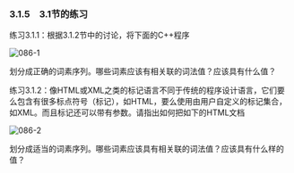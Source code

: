 ### 3.1.5　3.1节的练习

练习3.1.1：根据3.1.2节中的讨论，将下面的C++程序

![086-1](../Images/image04050.jpeg)

划分成正确的词素序列。哪些词素应该有相关联的词法值？应该具有什么值？

练习3.1.2：像HTML或XML之类的标记语言不同于传统的程序设计语言，它们要么包含有很多标点符号（标记），如HTML，要么使用由用户自定义的标记集合，如XML。而且标记还可以带有参数。请指出如何把如下的HTML文档

![086-2](../Images/image04051.jpeg)

划分成适当的词素序列。哪些词素应该具有相关联的词法值？应该具有什么样的值？
